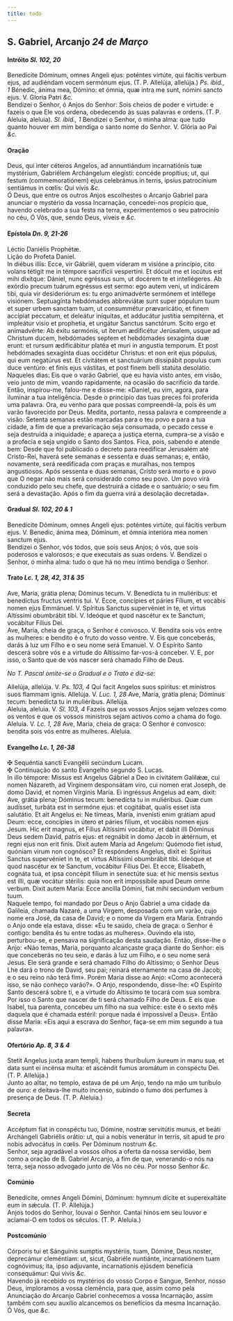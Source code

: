 ```yaml
---
title: todo
---
```

<h2 class="text-center">S. Gabriel, Arcanjo <em>24 de Março</em></h2>

<h4 class="text-center">Intróito <em>Sl. 102, 20</em></h4>
<div class="container-fluid">
<div class="row">
<div class="dropcap text-justify">
Benedícite Dóminum, omnes Angeli ejus: poténtes virtúte, qui fácitis verbum ejus, ad audiéndam vocem sermónum ejus. (T. P. Allelúja, allelúja.) <em>Ps. ibid., 1</em> Bénedic, ánima mea, Dómino: et ómnia, quæ intra me sunt, nómini sancto ejus.
V. Gloria Patri <em>&c.</em>
</div>
<div class="dropcap text-justify">
Bendizei o Senhor, ó Anjos do Senhor: Sois cheios de poder e virtude: e fazeis o que Ele vos ordena, obedecendo às suas palavras e ordens. (T. P. Aleluia, aleluia). <em>Sl. ibid., 1</em> Bendizei o Senhor, ó minha alma: que tudo quanto houver em mim bendiga o santo nome do Senhor.
V. Glória ao Pai <em>&c.</em>
</div>
</div>
</div>

<h4 class="text-center">Oração</h4>
<div class="container-fluid">
<div class="row">
<div class="dropcap text-justify">
Deus, qui inter céteros Angelos, ad annuntiándum incarnatiónis tuæ mystérium, Gabriélem Archángelum elegísti: concéde propítius; ut, qui festum (commemoratiónem) ejus celebrámus in terris, ipsíus patrocínium sentiámus in cœlis: Qui vivis <em>&c.</em>
</div>
<div class="dropcap text-justify">
Ó Deus, que entre os outros Anjos escolhestes o Arcanjo Gabriel para anunciar o mystério da vossa Incarnação, concedei-nos propício que, havendo celebrado a sua festa na terra, experimentemos o seu patrocínio no céu, Ó Vós, que, sendo Deus, viveis e <em>&c.</em>
</div>
</div>
</div>

<h4 class="text-center">Epístola <em>Dn. 9, 21-26</em></h4>
<div class="container-fluid">
<div class="row">
<div class="text-justify">
Léctio Daniélis Prophétæ.
</div>
<div class="text-justify">
Lição do Profeta Daniel.
</div>
<div class="dropcap text-justify">
In diébus illis: Ecce, vir Gábriël, quem víderam m visióne a princípio, cito volans tétigit me in témpore sacrifícii vespertíni. Et dócuit me et locútus est mihi dixítque: Dániel, nunc egréssus sum, ut docérem te et intellégeres. Ab exórdio precum tuárum egréssus est sermo: ego autem veni, ut indicárem tibi, quia vir desideriórum es: tu ergo animadvérte sermónem et intéllege visiónem. Septuagínta hebdómades abbreviátæ sunt super pópulum tuum et super urbem sanctam tuam, ut consummétur prævaricátio, et finem accípiat peccatum, et deleátur iníquitas, et adducátur justítia sempitérna, et impleátur visio et prophetia, et ungátur Sanctus sanctórum. Scito ergo et animadvérte: Ab éxitu sermónis, ut íterum ædificétur Jerúsalem, usque ad Christum ducem, hebdómades septem et hebdómades sexagínta duæ erunt: et rursum ædificábitur platéa et muri in angustia temporum. Et post hebdómades sexagínta duas occidétur Christus: et non erit ejus pópulus, qui eum negatúrus est. Et civitátem et sanctuárium dissipábit populus cum duce ventúro: et finis ejus vástitas, et post finem belli statúta desolátio.
</div>
<div class="dropcap text-justify">
Naqueles dias: Eis que o varão Gabriel, que eu havia visto antes, em visão, veio junto de mim, voando rapidamente, na ocasião do sacrifício da tarde. Então, inspirou-me, falou-me e disse-me: «Daniel, eu vim, agora, para iluminar a tua inteligência. Desde o princípio das tuas preces foi proferida uma palavra. Ora, eu venho para que possas compreendê-la, pois és um varão favorecido por Deus. Medita, portanto, nessa palavra e compreende a visão. Setenta semanas estão marcadas para o teu povo e para a tua cidade, a fim de que a prevaricação seja consumada, o pecado cesse e seja destruída a iniquidade; e apareça a justiça eterna, cumpra-se a visão e a profecia e seja ungido o Santo dos Santos. Fica, pois, sabendo e atende bem: Desde que foi publicado o decreto para reedificar Jerusalém até Cristo-Rei, haverá sete semanas e sessenta e duas semanas; e, então, novamente, será reedificada com praças e muralhas, nos tempos angustiosos. Após sessenta e duas semanas, Cristo será morto e o povo que O negar não mais será considerado como seu povo. Um povo virá conduzido pelo seu chefe, que destruirá a cidade e o santuário; o seu fim será a devastação. Após o fim da guerra virá a desolação decretada».
</div>
</div>
</div>

<h4 class="text-center">Gradual <em>Sl. 102, 20 & 1</em></h4>
<div class="container-fluid">
<div class="row">
<div class="dropcap text-justify">
Benedícite Dóminum, omnes Angeli ejus: poténtes virtúte, qui fácitis verbum ejus. V. Benedic, ánima mea, Dóminum, et ómnia interióra mea nomen sanctum ejus.
</div>
<div class="dropcap text-justify">
Bendizei o Senhor, vós todos, que sois seus Anjos; ó vós, que sois poderosos e valorosos; e que executais as suas ordens. V. Bendizei o Senhor, ó minha alma: tudo o que há no meu íntimo bendiga o Senhor.
</div>
</div>
</div>

<h4 class="text-center">Trato <em>Lc. 1, 28, 42, 31 & 35</em></h4>
<div class="container-fluid">
<div class="row">
<div class="dropcap text-justify">
Ave, María, grátia plena; Dóminus tecum. V. Benedícta tu in muliéribus: et benedíctus fructus ventris tui. V. Ecce, concípies et páries Fílium, et vocábis nomen ejus Emmánuel. V. Spíritus Sanctus supervéniet in te, et virtus Altíssimi obumbrábit tibi. V. Ideóque et quod nascétur ex te Sanctum, vocábitur Fílius Dei.
</div>
<div class="dropcap text-justify">
Ave, Maria, cheia de graça, o Senhor é convosco. V. Bendita sois vós entre as mulheres: e bendito é o fruto do vosso ventre. V. Eis que conceberás, darás à luz um Filho e o seu nome será Emanuel. V. O Espírito Santo descerá sobre vós e a virtude do Altíssimo far-vos-á conceber. V. E, por isso, o Santo que de vós nascer será chamado Filho de Deus.
</div>
</div>
</div>

<em>No T. Pascal omite-se o Gradual e o Trato e diz-se:</em>

<div class="container-fluid">
<div class="row">
<div class="text-justify">
Allelúja, allelúja. V. <em>Ps. 103, 4</em> Qui facit Angelos suos spíritus: et minístros suos flammam ignis. Allelúja. V. <em>Luc. 1, 28</em> Ave, María, grátia plena; Dóminus tecum: benedícta tu in muliéribus. Allelúja.
</div>
<div class="text-justify">
Aleluia, aleluia. V. <em>Sl. 103, 4</em> Fazeis que os vossos Anjos sejam velozes como os ventos e que os vossos ministros sejam activos como a chama do fogo. Aleluia. V. <em>Lc. 1, 28</em> Ave, Maria, cheia de graça: O Senhor é convosco: bendita sois vós entre as mulheres. Aleluia.
</div>
</div>
</div>

<h4 class="text-center">Evangelho <em>Lc. 1, 26-38</em></h4>
<div class="container-fluid">
<div class="row">
<div class="text-justify">
<span class="text-danger">&#10016;</span> Sequéntia sancti Evangélii secúndum Lucam.
</div>
<div class="text-justify">
<span class="text-danger">&#10016;</span> Continuação do santo Evangelho segundo S. Lucas.
</div>
<div class="dropcap text-justify">
In illo témpore: Missus est Angelus Gábriel a Deo in civitátem Galilǽæ, cui nomen Názareth, ad Vírginem desponsátam viro, cui nomen erat Joseph, de domo David, et nomen Vírginis María. Ei ingréssus Angelus ad eam, dixit: Ave, grátia plena; Dóminus tecum: benedícta tu in muliéribus. Quæ cum audísset, turbáta est in sermóne ejus: et cogitábat, qualis esset ista salutátio. Et ait Angelus ei: Ne tímeas, María, invenísti enim grátiam apud Deum: ecce, concípies in útero et páries fílium, et vocábis nomen ejus Jesum. Hic erit magnus, et Fílius Altíssimi vocábitur, et dabit illi Dóminus Deus sedem David, patris ejus: et regnábit in domo Jacob in ǽtérnum, et regni ejus non erit finis. Dixit autem María ad Angelum: Quómodo fiet istud, quóniam virum non cognósco? Et respóndens Angelus, dixit ei: Spíritus Sanctus supervéniet in te, et virtus Altíssimi obumbrábit tibi. Ideóque et quod nascétur ex te Sanctum, vocábitur Fílius Dei. Et ecce, Elísabeth, cognáta tua, et ipsa concépit fílium in senectúte sua: et hic mensis sextus est illi, quæ vocátur stérilis: quia non erit impossíbile apud Deum omne verbum. Dixit autem María: Ecce ancílla Dómini, fiat mihi secúndum verbum tuum.
</div>
<div class="dropcap text-justify">
Naquele tempo, foi mandado por Deus o Anjo Gabriel a uma cidade da Galileia, chamada Nazaré, a uma Virgem, desposada com um varão, cujo nome era José, da casa de David; e o nome da Virgem era Maria. Entrando o Anjo onde ela estava, disse: «Eu te saúdo, cheia de graça: o Senhor é contigo: bendita és tu entre todas as mulheres». Ouvindo ela isto, perturbou-se, e pensava na significação desta saudação. Então, disse-lhe o Anjo: «Não temas, Maria, porquanto alcançaste graça diante do Senhor: eis que conceberás no teu seio, e darás à luz um Filho, e o seu nome será Jesus. Ele será grande e será chamado Filho do Altíssimo; o Senhor Deus Lhe dará o trono de David, seu pai; reinará eternamente na casa de Jacob; e o seu reino não terá fim». Porém Maria disse ao Anjo: «Como acontecerá isso, se não conheço varão?». O Anjo, respondendo, disse-lhe: «O Espírito Santo descerá sobre ti, e a virtude do Altíssimo te tocará com sua sombra. Por isso o Santo que nascer de ti será chamado Filho de Deus. E eis que Isabel, tua parenta, concebeu um filho na sua velhice: este é o sexto mês daquela que é chamada estéril: porque nada é impossível a Deus». Então disse Maria: «Eis aqui a escrava do Senhor, faça-se em mim segundo a tua palavra».
</div>
</div>
</div>

<h4 class="text-center">Ofertório <em>Ap. 8, 3 & 4</em></h4>
<div class="container-fluid">
<div class="row">
<div class="dropcap text-justify">
Stetit Angelus juxta aram templi, habens thuríbulum áureum in manu sua, et data sunt ei incénsa multa: et ascéndit fumus aromátum in conspéctu Dei. (T. P. Allelúja.)
</div>
<div class="dropcap text-justify">
Junto ao altar, no templo, estava de pé um Anjo, tendo na mão um turíbulo de ouro: e deitava-lhe muito incenso, subindo o fumo dos perfumes à presença de Deus. (T. P. Aleluia.)
</div>
</div>
</div>

<h4 class="text-center">Secreta</h4>
<div class="container-fluid">
<div class="row">
<div class="dropcap text-justify">
Accéptum fiat in conspéctu tuo, Dómine, nostræ servitútis munus, et beáti Archángeli Gabriélis orátio: ut, qui a nobis venerátur in terris, sit apud te pro nobis advocátus in cœlis. Per Dóminum nostrum <em>&c.</em>
</div>
<div class="dropcap text-justify">
Senhor, seja agradável a vossos olhos a oferta da nossa servidão, bem como a oração de B. Gabriel Arcanjo, a fim de que, venerando-o nós na terra, seja nosso advogado junto de Vós no céu. Por nosso Senhor <em>&c.</em>
</div>
</div>
</div>

<h4 class="text-center">Comúnio</h4>
<div class="container-fluid">
<div class="row">
<div class="dropcap text-justify">
Benedícite, omnes Angeli Dómini, Dóminum: hymnum dícite et superexaltáte eum in sǽcula. (T. P. Allelúja.)
</div>
<div class="dropcap text-justify">
Anjos todos do Senhor, louvai o Senhor. Cantai hinos em seu louvor e aclamai-O em todos os séculos. (T. P. Aleluia.)
</div>
</div>
</div>

<h4 class="text-center">Postcomúnio</h4>
<div class="container-fluid">
<div class="row">
<div class="dropcap text-justify">
Córporis tui et Sánguinis sumptis mystériis, tuam, Dómine, Deus noster, deprecámur cleméntiam: ut, sicut, Gabriéle nuntiánte, incarnatiónem tuam cognóvimus; ita, ipso adjuvante, incarnationis ejúsdem benefícia consequámur: Qui vivis <em>&c.</em>
</div>
<div class="dropcap text-justify">
Havendo já recebido os mystérios do vosso Corpo e Sangue, Senhor, nosso Deus, imploramos a vossa clemência, para que, assim como pela Anunciação do Arcanjo Gabriel conhecemos a vossa Incarnação, assim também com seu auxílio alcancemos os benefícios da mesma Incarnação. Ó Vós, que <em>&c.</em>
</div>
</div>
</div>
